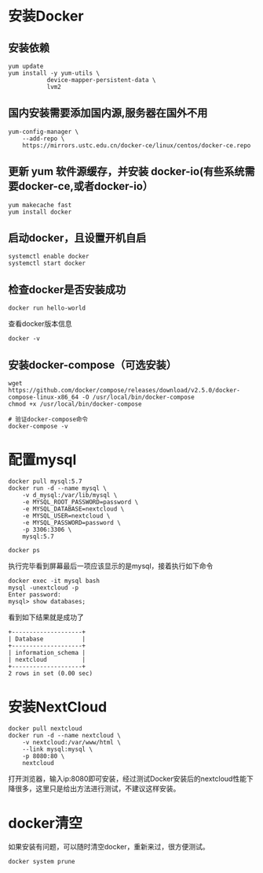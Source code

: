 # 安装Docker
## 安装依赖
```
yum update
yum install -y yum-utils \
           device-mapper-persistent-data \
           lvm2
```
## 国内安装需要添加国内源,服务器在国外不用
```
yum-config-manager \
    --add-repo \
    https://mirrors.ustc.edu.cn/docker-ce/linux/centos/docker-ce.repo
```
## 更新 yum 软件源缓存，并安装 docker-io(有些系统需要docker-ce,或者docker-io）
```
yum makecache fast
yum install docker
```
## 启动docker，且设置开机自启
```
systemctl enable docker
systemctl start docker
```
## 检查docker是否安装成功
```
docker run hello-world
```
查看docker版本信息
```
docker -v
```

## 安装docker-compose（可选安装）
```
wget https://github.com/docker/compose/releases/download/v2.5.0/docker-compose-linux-x86_64 -O /usr/local/bin/docker-compose
chmod +x /usr/local/bin/docker-compose

# 验证docker-compose命令
docker-compose -v
```
# 配置mysql
```
docker pull mysql:5.7
docker run -d --name mysql \
    -v d_mysql:/var/lib/mysql \
    -e MYSQL_ROOT_PASSWORD=password \
    -e MYSQL_DATABASE=nextcloud \
    -e MYSQL_USER=nextcloud \
    -e MYSQL_PASSWORD=password \
    -p 3306:3306 \
    mysql:5.7
  
docker ps
```
执行完毕看到屏幕最后一项应该显示的是mysql，接着执行如下命令
```
docker exec -it mysql bash
mysql -unextcloud -p
Enter password: 
mysql> show databases;
```
看到如下结果就是成功了
```
+--------------------+
| Database           |
+--------------------+
| information_schema |
| nextcloud          |
+--------------------+
2 rows in set (0.00 sec)
```
# 安装NextCloud
```
docker pull nextcloud
docker run -d --name nextcloud \
    -v nextcloud:/var/www/html \
    --link mysql:mysql \
    -p 8080:80 \
    nextcloud
 ```
 打开浏览器，输入ip:8080即可安装，经过测试Docker安装后的nextcloud性能下降很多，这里只是给出方法进行测试，不建议这样安装。
 
# docker清空
如果安装有问题，可以随时清空docker，重新来过，很方便测试。
```
docker system prune
```

